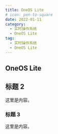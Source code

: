 ```yaml
---
title: OneOS Lite
# icon: pen-to-square
date: 2022-01-11
category:
  - 实时操作系统
  - OneOS Lite
tag:
  - 实时操作系统
  - OneOS Lite
---
```


## OneOS Lite

## 标题 2

这里是内容。



### 标题 3

这里是内容。
